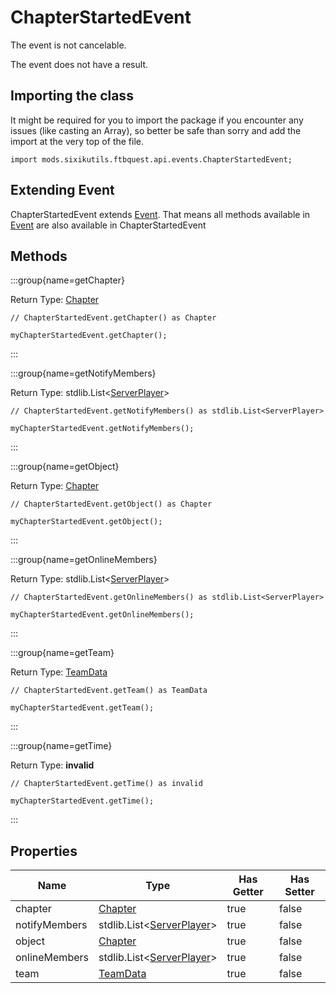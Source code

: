 # ChapterStartedEvent

The event is not cancelable.

The event does not have a result.

## Importing the class

It might be required for you to import the package if you encounter any issues (like casting an Array), so better be safe than sorry and add the import at the very top of the file.
```zenscript
import mods.sixikutils.ftbquest.api.events.ChapterStartedEvent;
```


## Extending Event

ChapterStartedEvent extends [Event](/forge/api/event/Event). That means all methods available in [Event](/forge/api/event/Event) are also available in ChapterStartedEvent

## Methods

:::group{name=getChapter}

Return Type: [Chapter](/mods/sixikutils/ftbquest/quests/Chapter)

```zenscript
// ChapterStartedEvent.getChapter() as Chapter

myChapterStartedEvent.getChapter();
```

:::

:::group{name=getNotifyMembers}

Return Type: stdlib.List&lt;[ServerPlayer](/vanilla/api/entity/type/player/ServerPlayer)&gt;

```zenscript
// ChapterStartedEvent.getNotifyMembers() as stdlib.List<ServerPlayer>

myChapterStartedEvent.getNotifyMembers();
```

:::

:::group{name=getObject}

Return Type: [Chapter](/mods/sixikutils/ftbquest/quests/Chapter)

```zenscript
// ChapterStartedEvent.getObject() as Chapter

myChapterStartedEvent.getObject();
```

:::

:::group{name=getOnlineMembers}

Return Type: stdlib.List&lt;[ServerPlayer](/vanilla/api/entity/type/player/ServerPlayer)&gt;

```zenscript
// ChapterStartedEvent.getOnlineMembers() as stdlib.List<ServerPlayer>

myChapterStartedEvent.getOnlineMembers();
```

:::

:::group{name=getTeam}

Return Type: [TeamData](/mods/sixikutils/ftbquest/quests/TeamData)

```zenscript
// ChapterStartedEvent.getTeam() as TeamData

myChapterStartedEvent.getTeam();
```

:::

:::group{name=getTime}

Return Type: **invalid**

```zenscript
// ChapterStartedEvent.getTime() as invalid

myChapterStartedEvent.getTime();
```

:::


## Properties

|     Name      |                                      Type                                       | Has Getter | Has Setter |
|---------------|---------------------------------------------------------------------------------|------------|------------|
| chapter       | [Chapter](/mods/sixikutils/ftbquest/quests/Chapter)                             | true       | false      |
| notifyMembers | stdlib.List&lt;[ServerPlayer](/vanilla/api/entity/type/player/ServerPlayer)&gt; | true       | false      |
| object        | [Chapter](/mods/sixikutils/ftbquest/quests/Chapter)                             | true       | false      |
| onlineMembers | stdlib.List&lt;[ServerPlayer](/vanilla/api/entity/type/player/ServerPlayer)&gt; | true       | false      |
| team          | [TeamData](/mods/sixikutils/ftbquest/quests/TeamData)                           | true       | false      |

